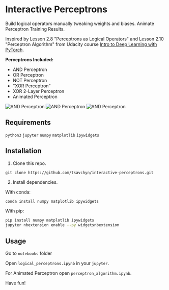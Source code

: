 # Interactive Perceptrons

Build logical operators manually tweaking weights and biases. Animate Perceptron Training Results.

Inspired by Lesson 2.8 "Perceptrons as Logical Operators" and Lesson 2.10 "Perceptron Algorithm" from Udacity course [Intro to Deep Learning with PyTorch](https://www.udacity.com/course/deep-learning-pytorch--ud188).

**Perceptrons Included:**
* AND Perceptron
* OR  Perceptron
* NOT Perceptron
* "XOR Perceptron"
* XOR 2-Layer Perceptron
* Animated Perceptron

![AND Perceptron](images/and.gif)
![AND Perceptron](images/xor.gif)
![AND Perceptron](images/perceptron_alg.gif)

## Requirements
`python3` `jupyter` `numpy` `matplotlib` `ipywidgets`

## Installation

1. Clone this repo.
```
git clone https://github.com/tsavchyn/interactive-perceptrons.git
```
2. Install dependencies.

With conda:
```bash
conda install numpy matplotlib ipywidgets
```
With pip:
```bash
pip install numpy matplotlib ipywidgets
jupyter nbextension enable --py widgetsnbextension
```

## Usage

Go to `notebooks` folder

Open `logical_perceptrons.ipynb` in your `jupyter`.

For Animated Perceptron open `perceptron_algorithm.ipynb`.

Have fun!
